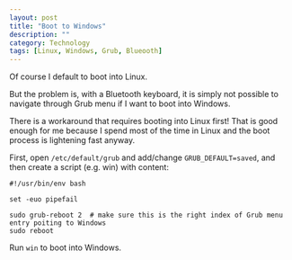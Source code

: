 ```yaml
---
layout: post
title: "Boot to Windows"
description: ""
category: Technology
tags: [Linux, Windows, Grub, Blueooth]
---
```


Of course I default to boot into Linux.

But the problem is, with a Bluetooth keyboard, it is simply not possible to navigate through Grub
menu if I want to boot into Windows.

There is a workaround that requires booting into Linux first! That is good enough for me because I
spend most of the time in Linux and the boot process is lightening fast anyway.

First, open `/etc/default/grub` and add/change `GRUB_DEFAULT=saved`, and then create a script (e.g.
win) with content:

```shell
#!/usr/bin/env bash

set -euo pipefail

sudo grub-reboot 2  # make sure this is the right index of Grub menu entry poiting to Windows
sudo reboot
```

Run `win` to boot into Windows.
